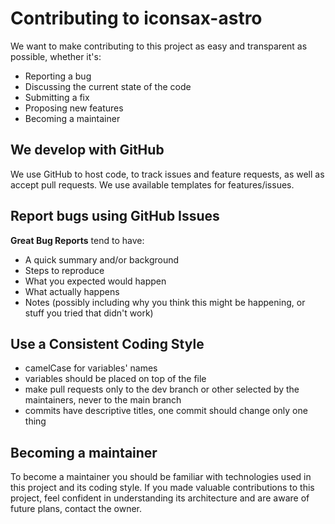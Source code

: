 # Contributing to iconsax-astro

We want to make contributing to this project as easy and transparent as possible, whether it's:

- Reporting a bug
- Discussing the current state of the code
- Submitting a fix
- Proposing new features
- Becoming a maintainer

## We develop with GitHub

We use GitHub to host code, to track issues and feature requests, as well as accept pull requests. We use available templates for features/issues.

## Report bugs using GitHub Issues

**Great Bug Reports** tend to have:

- A quick summary and/or background
- Steps to reproduce
- What you expected would happen
- What actually happens
- Notes (possibly including why you think this might be happening, or stuff you tried that didn't work)

## Use a Consistent Coding Style

* camelCase for variables' names
* variables should be placed on top of the file
* make pull requests only to the dev branch or other selected by the maintainers, never to the main branch
* commits have descriptive titles, one commit should change only one thing

## Becoming a maintainer

To become a maintainer you should be familiar with technologies used in this project and its coding style.
If you made valuable contributions to this project, feel confident in understanding its architecture and are aware of future plans, contact the owner.

